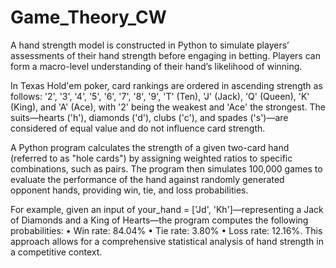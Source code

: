 # Game_Theory_CW

A hand strength model is constructed in Python to simulate players’ assessments of their hand strength before engaging in betting. Players can form a macro-level understanding of their hand’s likelihood of winning.

In Texas Hold'em poker, card rankings are ordered in ascending strength as follows: '2', '3', '4', '5', '6', '7', '8', '9', 'T' (Ten), 'J' (Jack), 'Q' (Queen), 'K' (King), and 'A' (Ace), with '2' being the weakest and 'Ace' the strongest. The suits—hearts ('h'), diamonds ('d'), clubs ('c'), and spades ('s')—are considered of equal value and do not influence card strength.

A Python program calculates the strength of a given two-card hand (referred to as "hole cards") by assigning weighted ratios to specific combinations, such as pairs. The program then simulates 100,000 games to evaluate the performance of the hand against randomly generated opponent hands, providing win, tie, and loss probabilities.

For example, given an input of your_hand = ['Jd', 'Kh']—representing a Jack of Diamonds and a King of Hearts—the program computes the following probabilities:
•	Win rate: 84.04%
•	Tie rate: 3.80%
•	Loss rate: 12.16%.
This approach allows for a comprehensive statistical analysis of hand strength in a competitive context.
